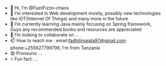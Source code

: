 - 👋 Hi, I’m @FazilFizzo-chaos
- 👀 I’m interested in Web development mostly, possibly new technologies like IOT(Internet Of Things) and many more in the future
- 🌱 I’m currently learning Java mainly focusing on Spring framework, Guys any recommended books and resources are appreciated
- 💞️ I’m looking to collaborate on ...
- 📫 How to reach me : email:fadhilimajala97@gmail.com    phone:+255627799798,  I'm from Tanzania
- 😄 Pronouns: ...
- ⚡ Fun fact: ...

<!---
FazilFizzo-chaos/FazilFizzo-chaos is a ✨ special ✨ repository because its `README.md` (this file) appears on your GitHub profile.
You can click the Preview link to take a look at your changes.
--->
